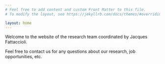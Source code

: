 ```yaml
---
# Feel free to add content and custom Front Matter to this file.
# To modify the layout, see https://jekyllrb.com/docs/themes/#overriding-theme-defaults

layout: home
---
```


Welcome to the website of the research team coordinated by Jacques Fattaccioli.

Feel free to contact us for any questions about our research, job opportunities, etc.
